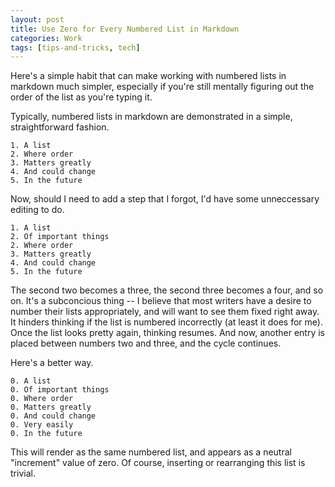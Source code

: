 ```yaml
---
layout: post
title: Use Zero for Every Numbered List in Markdown
categories: Work
tags: [tips-and-tricks, tech]
---
```


Here's a simple habit that can make working with numbered lists in markdown much simpler, especially if you're still mentally figuring out the order of the list as you're typing it.

Typically, numbered lists in markdown are demonstrated in a simple, straightforward fashion.

```
1. A list
2. Where order
3. Matters greatly
4. And could change
5. In the future
```

Now, should I need to add a step that I forgot, I'd have some unneccessary editing to do.

```
1. A list
2. Of important things
2. Where order
3. Matters greatly
4. And could change
5. In the future
```

The second two becomes a three, the second three becomes a four, and so on. It's a subconcious thing -- I believe that most writers have a desire to number their lists appropriately, and will want to see them fixed right away. It hinders thinking if the list is numbered incorrectly (at least it does for me). Once the list looks pretty again, thinking resumes. And now, another entry is placed between numbers two and three, and the cycle continues.

Here's a better way.

```
0. A list
0. Of important things
0. Where order
0. Matters greatly
0. And could change
0. Very easily
0. In the future
```

This will render as the same numbered list, and appears as a neutral "increment" value of zero. Of course, inserting or rearranging this list is trivial.
